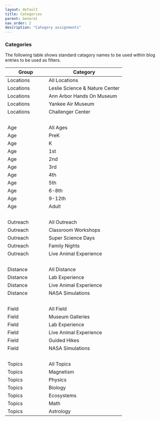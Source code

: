 ```yaml
---
layout: default
title: Categories
parent: General
nav_order: 2
description: "Category assignments"
---
```


### Categories  

The following table shows standard catagory names to be used within blog entries to be used as filters.  


<table class="ws-table-all notranslate slim">
  <thead>
     <tr class="tableTop"> 
     	<th style="width:120px">Group</th>
      <th>Category</th>
     </tr>
  </thead>
  <tbody>
     <tr>
        <td>Locations</td>
        <td>All Locations</td>
     </tr>
     <tr>
        <td>Locations</td>
        <td>Leslie Science &amp; Nature Center</td>
     </tr>
     <tr>
        <td>Locations</td>
        <td>Ann Arbor Hands On Museum</td>
     </tr>
     <tr>
        <td>Locations</td>
        <td>Yankee Air Museum</td>
     </tr>
     <tr>
        <td>Locations</td>
        <td>Challenger Center</td>
     </tr>
     <tr>
        <td>&nbsp;</td>
        <td>&nbsp;</td>
     </tr>
     <tr>
        <td>Age</td>
        <td>All Ages</td>
     </tr>
     <tr>
        <td>Age</td>
        <td>PreK</td>
     </tr>
     <tr>
        <td>Age</td>
        <td>K</td>
     </tr>
     <tr>
        <td>Age</td>
        <td>1st</td>
     </tr>
     <tr>
        <td>Age</td>
        <td>2nd</td>
     </tr>
     <tr>
        <td>Age</td>
        <td>3rd</td>
     </tr>
     <tr>
        <td>Age</td>
        <td>4th</td>
     </tr>
     <tr>
        <td>Age</td>
        <td>5th</td>
     </tr>
     <tr>
        <td>Age</td>
        <td>6-8th</td>
     </tr>
     <tr>
        <td>Age</td>
        <td>9-12th</td>
     </tr>
     <tr>
        <td>Age</td>
        <td>Adult</td>
     </tr>
     <tr>
        <td>&nbsp;</td>
        <td>&nbsp;</td>
     </tr>
     <tr>
        <td>Outreach</td>
        <td>All Outreach</td>
     </tr>
     <tr>
        <td>Outreach</td>
        <td>Classroom Workshops</td>
     </tr>
     <tr>
        <td>Outreach</td>
        <td>Super Science Days</td>
     </tr>
     <tr>
        <td>Outreach</td>
        <td>Family Nights</td>
     </tr>
     <tr>
        <td>Outreach</td>
        <td>Live Animal Experience</td>
     </tr>
     <tr>
        <td>&nbsp;</td>
        <td>&nbsp;</td>
     </tr>
     <tr>
        <td>Distance</td>
        <td>All Distance</td>
     </tr>
     <tr>
        <td>Distance</td>
        <td>Lab Experience</td>
     </tr>
     <tr>
        <td>Distance</td>
        <td>Live Animal Experience</td>
     </tr>
     <tr>
        <td>Distance</td>
        <td>NASA Simulations</td>
     </tr>
     <tr>
        <td>&nbsp;</td>
        <td>&nbsp;</td>
     </tr>
     <tr>
        <td>Field</td>
        <td>All Field</td>
     </tr>
     <tr>
        <td>Field</td>
        <td>Museum Galleries</td>
     </tr>
     <tr>
        <td>Field</td>
        <td>Lab Experience</td>
     </tr>
     <tr>
        <td>Field</td>
        <td>Live Animal Experience</td>
     </tr>
     <tr>
        <td>Field</td>
        <td>Guided Hikes</td>
     </tr>
     <tr>
        <td>Field</td>
        <td>NASA Simulations</td>
     </tr>
     <tr>
        <td>&nbsp;</td>
        <td>&nbsp;</td>
     </tr>
     <tr>
        <td>Topics</td>
        <td>All Topics</td>
     </tr>
     <tr>
        <td>Topics</td>
        <td>Magnetism</td>
     </tr>
     <tr>
        <td>Topics</td>
        <td>Physics</td>
     </tr>
     <tr>
        <td>Topics</td>
        <td>Biology</td>
     </tr>
     <tr>
        <td>Topics</td>
        <td>Ecosystems</td>
     </tr>
     <tr>
        <td>Topics</td>
        <td>Math</td>
     </tr>
     <tr>
        <td>Topics</td>
        <td>Astrology</td>
     </tr>
	</tbody>
</table>
